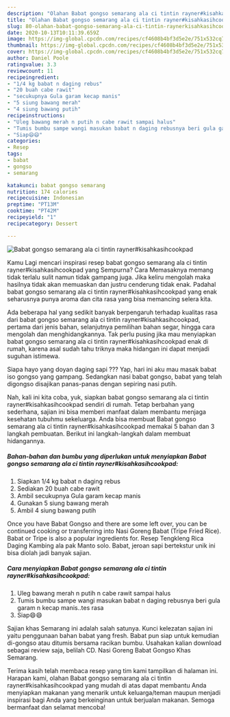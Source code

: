 ```yaml
---
description: "Olahan Babat gongso semarang ala ci tintin rayner#kisahkasihcookpad | Resep Membuat Babat gongso semarang ala ci tintin rayner#kisahkasihcookpad Yang Menggugah Selera"
title: "Olahan Babat gongso semarang ala ci tintin rayner#kisahkasihcookpad | Resep Membuat Babat gongso semarang ala ci tintin rayner#kisahkasihcookpad Yang Menggugah Selera"
slug: 80-olahan-babat-gongso-semarang-ala-ci-tintin-raynerkisahkasihcookpad-resep-membuat-babat-gongso-semarang-ala-ci-tintin-raynerkisahkasihcookpad-yang-menggugah-selera
date: 2020-10-13T10:11:39.659Z
image: https://img-global.cpcdn.com/recipes/cf4608b4bf3d5e2e/751x532cq70/babat-gongso-semarang-ala-ci-tintin-raynerkisahkasihcookpad-foto-resep-utama.jpg
thumbnail: https://img-global.cpcdn.com/recipes/cf4608b4bf3d5e2e/751x532cq70/babat-gongso-semarang-ala-ci-tintin-raynerkisahkasihcookpad-foto-resep-utama.jpg
cover: https://img-global.cpcdn.com/recipes/cf4608b4bf3d5e2e/751x532cq70/babat-gongso-semarang-ala-ci-tintin-raynerkisahkasihcookpad-foto-resep-utama.jpg
author: Daniel Poole
ratingvalue: 3.3
reviewcount: 11
recipeingredient:
- "1/4 kg babat n daging rebus"
- "20 buah cabe rawit"
- "secukupnya Gula garam kecap manis"
- "5 siung bawang merah"
- "4 siung bawang putih"
recipeinstructions:
- "Uleg bawang merah n putih n cabe rawit sampai halus"
- "Tumis bumbu sampe wangi masukan babat n daging rebusnya beri gula garam n kecap manis..tes rasa"
- "Siap😄😄"
categories:
- Resep
tags:
- babat
- gongso
- semarang

katakunci: babat gongso semarang 
nutrition: 174 calories
recipecuisine: Indonesian
preptime: "PT13M"
cooktime: "PT42M"
recipeyield: "1"
recipecategory: Dessert

---
```



![Babat gongso semarang ala ci tintin rayner#kisahkasihcookpad](https://img-global.cpcdn.com/recipes/cf4608b4bf3d5e2e/751x532cq70/babat-gongso-semarang-ala-ci-tintin-raynerkisahkasihcookpad-foto-resep-utama.jpg)

Kamu Lagi mencari inspirasi resep babat gongso semarang ala ci tintin rayner#kisahkasihcookpad yang Sempurna? Cara Memasaknya memang tidak terlalu sulit namun tidak gampang juga. Jika keliru mengolah maka hasilnya tidak akan memuaskan dan justru cenderung tidak enak. Padahal babat gongso semarang ala ci tintin rayner#kisahkasihcookpad yang enak seharusnya punya aroma dan cita rasa yang bisa memancing selera kita.

Ada beberapa hal yang sedikit banyak berpengaruh terhadap kualitas rasa dari babat gongso semarang ala ci tintin rayner#kisahkasihcookpad, pertama dari jenis bahan, selanjutnya pemilihan bahan segar, hingga cara mengolah dan menghidangkannya. Tak perlu pusing jika mau menyiapkan babat gongso semarang ala ci tintin rayner#kisahkasihcookpad enak di rumah, karena asal sudah tahu triknya maka hidangan ini dapat menjadi suguhan istimewa.

Siapa hayo yang doyan daging sapi ??? Yap, hari ini aku mau masak babat iso gongso yang gampang. Sedangkan nasi babat gongso, babat yang telah digongso disajikan panas-panas dengan sepiring nasi putih.


Nah, kali ini kita coba, yuk, siapkan babat gongso semarang ala ci tintin rayner#kisahkasihcookpad sendiri di rumah. Tetap berbahan yang sederhana, sajian ini bisa memberi manfaat dalam membantu menjaga kesehatan tubuhmu sekeluarga. Anda bisa membuat Babat gongso semarang ala ci tintin rayner#kisahkasihcookpad memakai 5 bahan dan 3 langkah pembuatan. Berikut ini langkah-langkah dalam membuat hidangannya.

<!--inarticleads1-->

##### Bahan-bahan dan bumbu yang diperlukan untuk menyiapkan Babat gongso semarang ala ci tintin rayner#kisahkasihcookpad:

1. Siapkan 1/4 kg babat n daging rebus
1. Sediakan 20 buah cabe rawit
1. Ambil secukupnya Gula garam kecap manis
1. Gunakan 5 siung bawang merah
1. Ambil 4 siung bawang putih


Once you have Babat Gongso and there are some left over, you can be continued cooking or transferring into Nasi Goreng Babat (Tripe Fried Rice). Babat or Tripe is also a popular ingredients for. Resep Tengkleng Rica Daging Kambing ala pak Manto solo. Babat, jeroan sapi bertekstur unik ini bisa diolah jadi banyak sajian. 

<!--inarticleads2-->

##### Cara menyiapkan Babat gongso semarang ala ci tintin rayner#kisahkasihcookpad:

1. Uleg bawang merah n putih n cabe rawit sampai halus
1. Tumis bumbu sampe wangi masukan babat n daging rebusnya beri gula garam n kecap manis..tes rasa
1. Siap😄😄


Sajian khas Semarang ini adalah salah satunya. Kunci kelezatan sajian ini yaitu penggunaan bahan babat yang fresh. Babat pun siap untuk kemudian di-gongso atau ditumis bersama racikan bumbu. Usahakan kalian download sebagai review saja, belilah CD. Nasi Goreng Babat Gongso Khas Semarang. 

Terima kasih telah membaca resep yang tim kami tampilkan di halaman ini. Harapan kami, olahan Babat gongso semarang ala ci tintin rayner#kisahkasihcookpad yang mudah di atas dapat membantu Anda menyiapkan makanan yang menarik untuk keluarga/teman maupun menjadi inspirasi bagi Anda yang berkeinginan untuk berjualan makanan. Semoga bermanfaat dan selamat mencoba!
